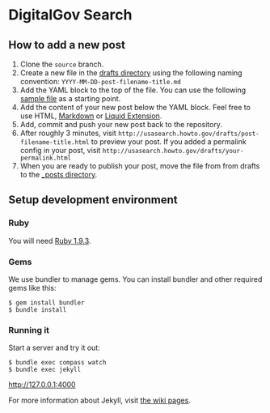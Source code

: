 # DigitalGov Search

## How to add a new post

1. Clone the `source` branch.
2. Create a new file in the [drafts directory](https://github.com/usasearch/usasearch.github.com/tree/source/drafts)
   using the following naming convention: `YYYY-MM-DD-post-filename-title.md`
3. Add the YAML block to the top of the file.
   You can use the following [sample file](https://raw.github.com/usasearch/usasearch.github.com/source/drafts/2013-03-19-sample.md) as a starting point.
4. Add the content of your new post below the YAML block.
   Feel free to use HTML,
   [Markdown](http://daringfireball.net/projects/markdown/syntax) or
   [Liquid Extension](https://github.com/mojombo/jekyll/wiki/Liquid-Extensions).
5. Add, commit and push your new post back to the repository.
6. After roughly 3 minutes, visit `http://usasearch.howto.gov/drafts/post-filename-title.html` to preview your post.
   If you added a permalink config in your post, visit `http://usasearch.howto.gov/drafts/your-permalink.html`
7. When you are ready to publish your post, move the file from from drafts to the [_posts directory](https://github.com/usasearch/usasearch.github.com/tree/source/_posts).

## Setup development environment

### Ruby

You will need [Ruby 1.9.3](http://www.ruby-lang.org/en/downloads).

### Gems

We use bundler to manage gems. You can install bundler and other required gems like this:

    $ gem install bundler
    $ bundle install

### Running it

Start a server and try it out:

    $ bundle exec compass watch
    $ bundle exec jekyll

<http://127.0.0.1:4000>

For more information about Jekyll, visit [the wiki pages](https://github.com/mojombo/jekyll/wiki).
